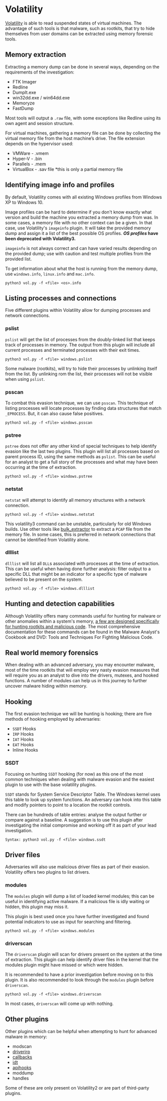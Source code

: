 # Volatility

[Volatility](https:/github.com/volatilityfoundation) is able to read suspended states of virtual machines. The advantage of such tools is that malware, such as rootkits, that try to hide themselves from user domains can be extracted using memory forensic tools.

## Memory extraction

Extracting a memory dump can be done in several ways, depending on the requirements of the investigation:

* FTK Imager
* Redline
* DumpIt.exe
* win32dd.exe / win64dd.exe
* Memoryze
* FastDump

Most tools will output a `.raw` file, with some exceptions like Redline using its own agent and session structure.

For virtual machines, gathering a memory file can be done by collecting the virtual memory file from the host 
machine’s drive. The file extension depends on the hypervisor used:

* VMWare - .vmem
* Hyper-V - .bin
* Parallels - .mem
* VirtualBox - .sav file *this is only a partial memory file

## Identifying image info and profiles 

By default, Volatility comes with all existing Windows profiles from Windows XP to Windows 10.

Image profiles can be hard to determine if you don't know exactly what version and build the machine you extracted 
a memory dump from was. In some cases, a memory file with no other context can be a given. In that case, use 
Volatility's `imageinfo` plugin. It will take the provided memory dump and assign it a list of the best possible 
OS profiles. **_OS profiles_ have been deprecated with Volatility3.** 

`imageinfo` is not always correct and can have varied results depending on the provided dump; use with caution 
and test multiple profiles from the provided list.

To get information about what the host is running from the memory dump, use `windows.info`, `linux.info` and `mac.info`. 

    python3 vol.py -f <file> <os>.info

## Listing processes and connections

Five different plugins within Volatility allow for dumping processes and network connections.

### pslist

`pslist` will get the list of processes from the doubly-linked list that keeps track of processes in memory. The 
output from this plugin will include all current processes and terminated processes with their exit times.

    python3 vol.py -f <file> windows.pslist

Some malware (rootkits), will try to hide their processes by unlinking itself from the list. By 
unlinking rom the list, their processes will not be visible when using `pslist`.

### psscan

To combat this evasion technique, we can use `psscan`. This technique of listing processes will locate processes 
by finding data structures that match `_EPROCESS`. But, it can also cause false positives.

    python3 vol.py -f <file> windows.psscan

### pstree

`pstree` does not offer any other kind of special techniques to help identify evasion like the last two plugins. 
This plugin will list all processes based on parent process ID, using the same methods as `pslist`. This can be 
useful for an analyst to get a full story of the processes and what may have been occurring at the time of extraction.

    python3 vol.py -f <file> windows.pstree

### netstat

`netstat` will attempt to identify all memory structures with a network connection.

    python3 vol.py -f <file> windows.netstat

This volatility3 command can be unstable, particularly for old Windows builds. Use other tools like 
[bulk_extractor](https://tools.kali.org/forensics/bulk-extractor) to extract a `PCAP` file from the memory file. 
In some cases, this is preferred in network connections that cannot be identified from Volatility alone.

### dlllist

`dlllist` will list all `DLL`s associated with processes at the time of extraction. This can be useful when having 
done further analysis: filter output to a specific DLL that might be an indicator for a specific type of malware 
believed to be present on the system.

    python3 vol.py -f <file> windows.dlllist

## Hunting and detection capabilities

Although Volatility offers many commands useful for hunting for malware or other anomalies within a system's memory, 
[a few are designed specifically for hunting rootkits and malicious code](https://github.com/volatilityfoundation/volatility/wiki/Command-Reference-Mal). 
The most comprehensive documentation for these commands can be found in the 
Malware Analyst's Cookbook and DVD: Tools and Techniques For Fighting Malicious Code.

## Real world memory forensics

When dealing with an advanced adversary, you may encounter malware, most of the time rootkits that will employ 
very nasty evasion measures that will require you as an analyst to dive into the drivers, mutexes, and hooked 
functions. A number of modules can help us in this journey to further uncover malware hiding within memory.

## Hooking

The first evasion technique we will be hunting is hooking; there are five methods of hooking employed by 
adversaries:

* `SSDT` Hooks
* `IRP` Hooks
* `IAT` Hooks
* `EAT` Hooks
* Inline Hooks

### SSDT

Focusing on hunting `SSDT` hooking  (for now) as this one of the most common techniques when dealing with malware 
evasion and the easiest plugin to use with the base volatility plugins.

`SSDT` stands for System Service Descriptor Table. The Windows kernel uses this table to look up system functions. 
An adversary can hook into this table and modify pointers to point to a location the rootkit controls.

There can be hundreds of table entries: analyse the output further or compare against a baseline. A suggestion 
is to use this plugin after investigating the initial compromise and working off it as part of your lead investigation.

    Syntax: python3 vol.py -f <file> windows.ssdt

## Driver files

Adversaries will also use malicious driver files as part of their evasion. Volatility offers two plugins to list drivers.

### modules

The `modules` plugin will dump a list of loaded kernel modules; this can be useful in identifying active malware. 
If a malicious file is idly waiting or hidden, this plugin may miss it.

This plugin is best used once you have further investigated and found potential indicators to use as input for 
searching and filtering.

    python3 vol.py -f <file> windows.modules

### driverscan

The `driverscan` plugin will scan for drivers present on the system at the time of extraction. This plugin can help 
identify driver files in the kernel that the modules plugin might have missed or which were hidden.

It is recommended to have a prior investigation before moving on to this plugin. It is also recommended to look 
through the `modules` plugin before `driverscan`.

    python3 vol.py -f <file> windows.driverscan

In most cases, `driverscan` will come up with nothing. 

## Other plugins

Other plugins which can be helpful when attempting to hunt for advanced malware in memory:

* modscan
* [driverirp](https://github.com/volatilityfoundation/volatility/wiki/Command-Reference-Mal#driverirp)
* [callbacks](https://github.com/volatilityfoundation/volatility/wiki/Command-Reference-Mal#callbacks)
* [idt](https://github.com/volatilityfoundation/volatility/wiki/Command-Reference-Mal#idt)
* [apihooks](https://github.com/volatilityfoundation/volatility/wiki/Command-Reference-Mal#apihooks)
* moddump
* handles

Some of these are only present on Volatility2 or are part of third-party plugins.



